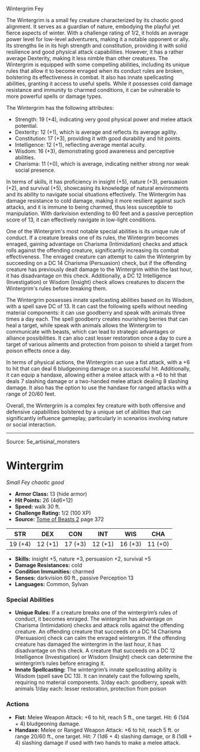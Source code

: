 <MonsterName/>Wintergrim</MonsterName>
<CreatureType/>Fey</CreatureType>

<summary>The Wintergrim is a small fey creature characterized by its chaotic good alignment. It serves as a guardian of nature, embodying the playful yet fierce aspects of winter. With a challenge rating of 1/2, it holds an average power level for low-level adventurers, making it a notable opponent or ally. Its strengths lie in its high strength and constitution, providing it with solid resilience and good physical attack capabilities. However, it has a rather average Dexterity, making it less nimble than other creatures. The Wintergrim is equipped with some compelling abilities, including its unique rules that allow it to become enraged when its conduct rules are broken, bolstering its effectiveness in combat. It also has innate spellcasting abilities, granting it access to useful spells. While it possesses cold damage resistance and immunity to charmed conditions, it can be vulnerable to more powerful spells or damage types. </summary>

<detail>

The Wintergrim has the following attributes:
- Strength: 19 (+4), indicating very good physical power and melee attack potential.
- Dexterity: 12 (+1), which is average and reflects its average agility.
- Constitution: 17 (+3), providing it with good durability and hit points.
- Intelligence: 12 (+1), reflecting average mental acuity.
- Wisdom: 16 (+3), demonstrating good awareness and perceptive abilities.
- Charisma: 11 (+0), which is average, indicating neither strong nor weak social presence.

In terms of skills, it has proficiency in insight (+5), nature (+3), persuasion (+2), and survival (+5), showcasing its knowledge of natural environments and its ability to navigate social situations effectively. The Wintergrim has damage resistance to cold damage, making it more resilient against such attacks, and it is immune to being charmed, thus less susceptible to manipulation. With darkvision extending to 60 feet and a passive perception score of 13, it can effectively navigate in low-light conditions.

One of the Wintergrim's most notable special abilities is its unique rule of conduct. If a creature breaks one of its rules, the Wintergrim becomes enraged, gaining advantage on Charisma (Intimidation) checks and attack rolls against the offending creature, significantly increasing its combat effectiveness. The enraged creature can attempt to calm the Wintergrim by succeeding on a DC 14 Charisma (Persuasion) check, but if the offending creature has previously dealt damage to the Wintergrim within the last hour, it has disadvantage on this check. Additionally, a DC 12 Intelligence (Investigation) or Wisdom (Insight) check allows creatures to discern the Wintergrim's rules before breaking them.

The Wintergrim possesses innate spellcasting abilities based on its Wisdom, with a spell save DC of 13. It can cast the following spells without needing material components: it can use goodberry and speak with animals three times a day each. The spell goodberry creates nourishing berries that can heal a target, while speak with animals allows the Wintergrim to communicate with beasts, which can lead to strategic advantages or alliance possibilities. It can also cast lesser restoration once a day to cure a target of various ailments and protection from poison to shield a target from poison effects once a day.

In terms of physical actions, the Wintergrim can use a fist attack, with a +6 to hit that can deal 6 bludgeoning damage on a successful hit. Additionally, it can equip a handaxe, allowing either a melee attack with a +6 to hit that deals 7 slashing damage or a two-handed melee attack dealing 8 slashing damage. It also has the option to use the handaxe for ranged attacks with a range of 20/60 feet.

Overall, the Wintergrim is a complex fey creature with both offensive and defensive capabilities bolstered by a unique set of abilities that can significantly influence gameplay, particularly in scenarios involving nature or social interaction.</detail>



---

Source: 5e_artisinal_monsters

# Wintergrim

*Small* *Fey* *chaotic good*

- **Armor Class:** 13 (hide armor)
- **Hit Points:** 26 (4d6+12)
- **Speed:** walk 30 ft.
- **Challenge Rating:** 1/2 (100 XP)
- **Source:** [Tome of Beasts 2](https://koboldpress.com/kpstore/product/tome-of-beasts-2-for-5th-edition) page 372

| STR | DEX | CON | INT | WIS | CHA |
| --- | --- | --- | --- | --- | --- |
| 19 (+4) | 12 (+1) | 17 (+3) | 12 (+1) | 16 (+3) | 11 (+0) |

- **Skills:** insight +5, nature +3, persuasion +2, survival +5
- **Damage Resistances:** cold
- **Condition Immunities:** charmed
- **Senses:** darkvision 60 ft., passive Perception 13
- **Languages:** Common, Sylvan

### Special Abilities

- **Unique Rules:** If a creature breaks one of the wintergrim’s rules of conduct, it becomes enraged. The wintergrim has advantage on Charisma (Intimidation) checks and attack rolls against the offending creature. An offending creature that succeeds on a DC 14 Charisma (Persuasion) check can calm the enraged wintergrim. If the offending creature has damaged the wintergrim in the last hour, it has disadvantage on this check. A creature that succeeds on a DC 12 Intelligence (Investigation) or Wisdom (Insight) check can determine the wintergrim’s rules before enraging it.
- **Innate Spellcasting:** The wintergrim’s innate spellcasting ability is Wisdom (spell save DC 13). It can innately cast the following spells, requiring no material components.
3/day each: goodberry, speak with animals
1/day each: lesser restoration, protection from poison

### Actions

- **Fist:** Melee Weapon Attack: +6 to hit, reach 5 ft., one target. Hit: 6 (1d4 + 4) bludgeoning damage.
- **Handaxe:** Melee or Ranged Weapon Attack: +6 to hit, reach 5 ft. or range 20/60 ft., one target. Hit: 7 (1d6 + 4) slashing damage, or 8 (1d8 + 4) slashing damage if used with two hands to make a melee attack.





